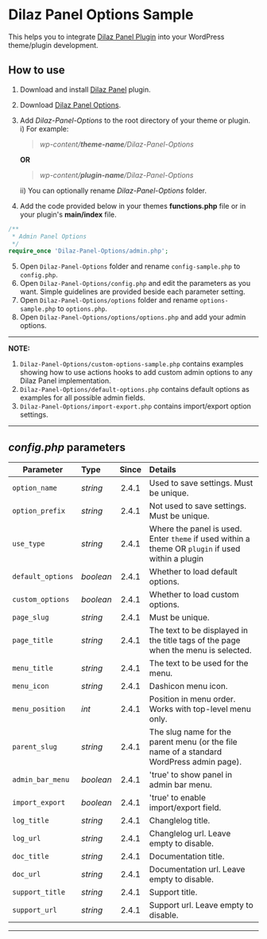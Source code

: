 # Dilaz Panel Options Sample
This helps you to integrate [Dilaz Panel Plugin](https://github.com/Rodgath/Dilaz-Panel-Plugin) into your WordPress theme/plugin development. 

## How to use
1. Download and install [Dilaz Panel](https://github.com/Rodgath/Dilaz-Panel-Plugin/archive/master.zip) plugin.
2. Download [Dilaz Panel Options](https://github.com/Rodgath/Dilaz-Panel-Options/archive/master.zip).
3. Add *Dilaz-Panel-Options* to the root directory of your theme or plugin. <br />
   i) For example: <br />
      > *wp-content/__theme-name__/Dilaz-Panel-Options*
      
      __OR__
      
      > *wp-content/__plugin-name__/Dilaz-Panel-Options* <br />
      
   ii) You can optionally rename *Dilaz-Panel-Options* folder.
4. Add the code provided below in your themes __functions.php__ file or in your plugin's __main/index__ file. 
```php
/**
 * Admin Panel Options
 */
require_once 'Dilaz-Panel-Options/admin.php';
```
5. Open ```Dilaz-Panel-Options``` folder and rename ```config-sample.php``` to ```config.php```.
6. Open ```Dilaz-Panel-Options/config.php``` and edit the parameters as you want. Simple guidelines are provided beside each parameter setting.
7. Open ```Dilaz-Panel-Options/options``` folder and rename ```options-sample.php``` to ```options.php```.
8. Open ```Dilaz-Panel-Options/options/options.php``` and add your admin options. 

***

__NOTE:__
1. ```Dilaz-Panel-Options/custom-options-sample.php``` contains examples showing how to use actions hooks to add custom admin options to any Dilaz Panel implementation.
2. ```Dilaz-Panel-Options/default-options.php``` contains default options as examples for all possible admin fields.
3. ```Dilaz-Panel-Options/import-export.php``` contains import/export option settings.

***

## *config.php* parameters

| Parameter     | Type          | Since  | Details |
| ------------- |:-------------| :-----:| :----- |
| `option_name`   | *string* | 2.4.1 | Used to save settings. Must be unique. |
| `option_prefix` | *string* | 2.4.1 | Not used to save settings. Must be unique. |
| `use_type` | *string* | 2.4.1 | Where the panel is used. Enter `theme` if used within a theme OR `plugin` if used within a plugin |
| `default_options` | *boolean* | 2.4.1 | Whether to load default options. |
| `custom_options` | *boolean* | 2.4.1 | Whether to load custom options. |
| `page_slug` | *string* | 2.4.1 | Must be unique. |
| `page_title` | *string* | 2.4.1 | The text to be displayed in the title tags of the page when the menu is selected. |
| `menu_title` | *string* | 2.4.1 | The text to be used for the menu. |
| `menu_icon` | *string* | 2.4.1 | Dashicon menu icon. |
| `menu_position` | *int* | 2.4.1 | Position in menu order. Works with top-level menu only. |
| `parent_slug` | *string* | 2.4.1 | The slug name for the parent menu (or the file name of a standard WordPress admin page). |
| `admin_bar_menu` | *boolean* | 2.4.1 | 'true' to show panel in admin bar menu. |
| `import_export` | *boolean* | 2.4.1 | 'true' to enable import/export field. |
| `log_title` | *string* | 2.4.1 | Changlelog title. |
| `log_url` | *string* | 2.4.1 | Changlelog url. Leave empty to disable. |
| `doc_title` | *string* | 2.4.1 | Documentation title. |
| `doc_url` | *string* | 2.4.1 | Documentation url. Leave empty to disable. |
| `support_title` | *string* | 2.4.1 | Support title. |
| `support_url` | *string* | 2.4.1 | Support url. Leave empty to disable. |

*** 

